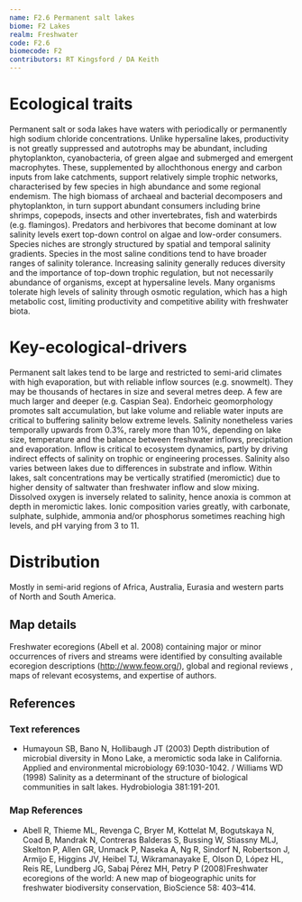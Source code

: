 ```yaml
---
name: F2.6 Permanent salt lakes
biome: F2 Lakes
realm: Freshwater
code: F2.6
biomecode: F2
contributors: RT Kingsford / DA Keith
---
```


# Ecological traits

Permanent salt or soda lakes have waters with periodically or permanently high sodium chloride concentrations. Unlike hypersaline lakes, productivity is not greatly suppressed and autotrophs may be abundant, including phytoplankton, cyanobacteria, of green algae and submerged and emergent macrophytes. These, supplemented by allochthonous energy and carbon inputs from lake catchments, support relatively simple trophic networks, characterised by few species in high abundance and some regional endemism. The high biomass of archaeal and bacterial decomposers and phytoplankton, in turn support abundant consumers including brine shrimps, copepods, insects and other invertebrates, fish and waterbirds (e.g. flamingos). Predators and herbivores that become dominant at low salinity levels exert top-down control on algae and low-order consumers. Species niches are strongly structured by spatial and temporal salinity gradients. Species in the most saline conditions tend to have broader ranges of salinity tolerance. Increasing salinity generally reduces diversity and the importance of top-down trophic regulation, but not necessarily abundance of organisms, except at hypersaline levels. Many organisms tolerate high levels of salinity through osmotic regulation, which has a high metabolic cost, limiting productivity and competitive ability with freshwater biota.

# Key-ecological-drivers

Permanent salt lakes tend to be large and restricted to semi-arid climates with high evaporation, but with reliable inflow sources (e.g. snowmelt). They may be thousands of hectares in size and several metres deep. A few are much larger and deeper (e.g. Caspian Sea). Endorheic geomorphology promotes salt accumulation, but lake volume and reliable water inputs are critical to buffering salinity below extreme levels. Salinity nonetheless varies temporally upwards from 0.3%, rarely more than 10%, depending on lake size, temperature and the balance between freshwater inflows, precipitation and evaporation. Inflow is critical to ecosystem dynamics, partly by driving indirect effects of salinity on trophic or engineering processes. Salinity also varies between lakes due to differences in substrate and inflow. Within lakes, salt concentrations may be vertically stratified (meromictic) due to higher density of saltwater than freshwater inflow and slow mixing. Dissolved oxygen is inversely related to salinity, hence anoxia is common at depth in meromictic lakes. Ionic composition varies greatly, with carbonate, sulphate, sulphide, ammonia and/or phosphorus sometimes reaching high levels, and pH varying from 3 to 11.

# Distribution

Mostly in semi-arid regions of Africa, Australia, Eurasia and western parts of North and South America.

## Map details

Freshwater ecoregions (Abell et al. 2008) containing major or minor occurrences of rivers and streams were identified by consulting available ecoregion descriptions (http://www.feow.org/),  global and regional reviews , maps of relevant ecosystems, and expertise of authors.

## References
### Text references
* Humayoun SB, Bano N, Hollibaugh JT (2003) Depth distribution of microbial diversity in Mono Lake, a meromictic soda lake in California. Applied and environmental microbiology 69:1030-1042. / Williams WD (1998) Salinity as a determinant of the structure of biological communities in salt lakes. Hydrobiologia 381:191-201.
### Map References
* Abell R, Thieme ML, Revenga C, Bryer M, Kottelat M, Bogutskaya N, Coad B, Mandrak N, Contreras Balderas S, Bussing W, Stiassny MLJ, Skelton P, Allen GR, Unmack P, Naseka A, Ng R, Sindorf N, Robertson J, Armijo E, Higgins JV, Heibel TJ, Wikramanayake E, Olson D, López HL, Reis RE, Lundberg JG, Sabaj Pérez MH, Petry P (2008)Freshwater ecoregions of the world: A new map of biogeographic units for freshwater biodiversity conservation, BioScience 58: 403–414.
